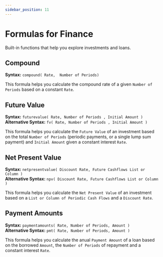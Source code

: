 ```yaml
---
sidebar_position: 11
---
```


# Formulas for Finance

Built-in functions that help you explore investments and loans.

## Compound

**Syntax:** `compound( Rate,  Number of Periods)`

This formula helps you calculate the compound rate of a given `Number of Periods` based on a constant `Rate`.

## Future Value

**Syntax:** `futurevalue( Rate, Number of Periods , Initial Amount )` <br/>
**Alternative Syntax:** `fv( Rate, Number of Periods , Initial Amount )`

This formula helps you calculate the `Future Value` of an investment based on the total `Number of Periods` (periodic payments, or a single lump sum payment) and `Initial Amount` given a constant interest `Rate`.


## Net Present Value

**Syntax:** `netpresentvalue( Discount Rate, Future Cashflows List or Column )` <br/>
**Alternative Syntax:** `npv( Discount Rate, Future Cashflows List or Column )`

This formula helps you calculate the `Net Present Value` of an investment based on a `List or Column of Periodic Cash Flows` and a `Discount Rate`.

## Payment Amounts

**Syntax:** `paymentamounts( Rate, Number of Periods, Amount )` <br/>
**Alternative Syntax:** `pmt( Rate, Number of Periods, Amount )`

This formula helps you calculate the anual `Payment Amount` of a loan based on the borrowed `Amount`, the `Number of Periods` of repayment and a constant interest `Rate`.
